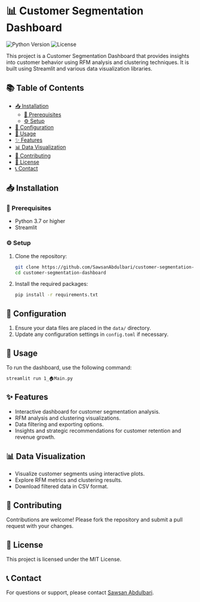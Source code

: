 # 📊 Customer Segmentation Dashboard

![Python Version](https://img.shields.io/badge/python-3.7%2B-blue)
![License](https://img.shields.io/badge/license-MIT-green)

This project is a Customer Segmentation Dashboard that provides insights into customer behavior using RFM analysis and clustering techniques. It is built using Streamlit and various data visualization libraries.

## 📚 Table of Contents

- [📥 Installation](#installation)
  - [🔧 Prerequisites](#prerequisites)
  - [⚙️ Setup](#setup)
- [🔑 Configuration](#configuration)
- [🚀 Usage](#usage)
- [✨ Features](#features)
- [📊 Data Visualization](#data-visualization)
- [🤝 Contributing](#contributing)
- [📜 License](#license)
- [📞 Contact](#contact)

## 📥 Installation

### 🔧 Prerequisites

- Python 3.7 or higher
- Streamlit

### ⚙️ Setup

1. Clone the repository:
   ```bash
   git clone https://github.com/SawsanAbdulbari/customer-segmentation-dashboard.git
   cd customer-segmentation-dashboard
   ```

2. Install the required packages:
   ```bash
   pip install -r requirements.txt
   ```

## 🔑 Configuration

1. Ensure your data files are placed in the `data/` directory.
2. Update any configuration settings in `config.toml` if necessary.

## 🚀 Usage

To run the dashboard, use the following command:

   ```bash
streamlit run 1_🏠Main.py
```


## ✨ Features

- Interactive dashboard for customer segmentation analysis.
- RFM analysis and clustering visualizations.
- Data filtering and exporting options.
- Insights and strategic recommendations for customer retention and revenue growth.

## 📊 Data Visualization

- Visualize customer segments using interactive plots.
- Explore RFM metrics and clustering results.
- Download filtered data in CSV format.

## 🤝 Contributing

Contributions are welcome! Please fork the repository and submit a pull request with your changes.

## 📜 License

This project is licensed under the MIT License.

## 📞 Contact


For questions or support, please contact [Sawsan Abdulbari](https://www.linkedin.com/in/sawsanabdulbari/).
